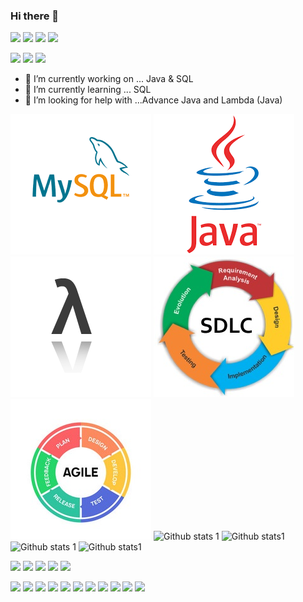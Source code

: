 ### Hi there 👋

[<img src="https://img.shields.io/badge/LinkedIn-0077B5?style=for-the-badge&logo=linkedin&logoColor=white" width="auto">](https://www.linkedin.com/in/cllozkaynak/) [<img src="https://img.shields.io/badge/Facebook-1877F2?style=for-the-badge&logo=facebook&logoColor=white" width="auto">](https://www.facebook.com/cllzkynk/) [<img src="https://img.shields.io/badge/Instagram-E4405F?style=for-the-badge&logo=instagram&logoColor=white" width="auto">](https://www.instagram.com/matematikcel/) [<img src="https://img.shields.io/badge/Reddit-FF4500?style=for-the-badge&logo=reddit&logoColor=white" width="auto">](https://www.reddit.com/user/cllzkynk)
 
 
 
 
<img src="https://img.shields.io/badge/C-00599C?style=for-the-badge&logo=c&logoColor=white" width="auto"> <img src="https://img.shields.io/badge/Java-ED8B00?style=for-the-badge&logo=java&logoColor=white" width="auto"> <img src="https://img.shields.io/badge/MySQL-005C84?style=for-the-badge&logo=mysql&logoColor=white" width="auto">
- 🔭 I’m currently working on ... Java & SQL
- 🌱 I’m currently learning ... SQL
- 🤔 I’m looking for help with ...Advance Java and Lambda (Java)


[<img src="https://github.com/cllzkynk/cllzkynk/blob/main/indir.png?raw=true" width="auto">](https://dev.mysql.com/) [<img src="https://github.com/cllzkynk/cllzkynk/blob/main/indir%20(1).png" width="auto">](https://docs.oracle.com/en/java/index.html) [<img src="https://github.com/cllzkynk/cllzkynk/blob/main/lambda%20(2).png" width="auto">](https://docs.oracle.com/javase/tutorial/java/javaOO/lambdaexpressions.html) [<img src="https://github.com/cllzkynk/cllzkynk/blob/main/sdlc.jpg" width="auto">](https://en.wikipedia.org/wiki/Systems_development_life_cycle)[<img src="https://github.com/cllzkynk/cllzkynk/blob/main/agile-icon-methodology-development-scrum-vector-30766921.jpg" width="auto">](https://www.atlassian.com/agile) ![Github stats 1](https://github-readme-stats.vercel.app/api/top-langs/?username=cllzkynk&show_icons=true&theme=dracula)
![Github stats1](https://github-readme-stats.vercel.app/api?username=cllzkynk&show_icons=true&theme=cobalt)![Github stats 1](https://github-readme-streak-stats.herokuapp.com/?user=cllzkynk&show_icons=true&theme=dark)
![ Github stats1](https://github-readme-stats.vercel.app/api?username=cllzkynk&count_private=true&theme=merko)



[<img src="https://img.shields.io/badge/Eclipse-2C2255?style=for-the-badge&logo=eclipse&logoColor=white ?raw=true" width="auto">](https://www.eclipse.org/) [<img src="https://img.shields.io/badge/IntelliJIDEA-000000.svg?style=for-the-badge&logo=intellij-idea&logoColor=white" width="auto">](https://www.jetbrains.com/idea/) [<img src="https://img.shields.io/badge/Visual_Studio_Code-0078D4?style=for-the-badge&logo=visual%20studio%20code&logoColor=white" width="auto">](https://code.visualstudio.com/) [<img src="https://img.shields.io/badge/Visual_Studio-5C2D91?style=for-the-badge&logo=visual%20studio&logoColor=white" width="auto">](https://visualstudio.microsoft.com) [<img src="https://img.shields.io/badge/Notepad++-90E59A.svg?style=for-the-badge&logo=notepad%2B%2B&logoColor=black" width="auto">](https://en.wikipedia.org/wiki/Windows_Notepad)


<img src="https://img.shields.io/badge/Microsoft_Excel-217346?style=for-the-badge&logo=microsoft-excel&logoColor=white" width="auto"> <img src="https://img.shields.io/badge/Microsoft_PowerPoint-B7472A?style=for-the-badge&logo=microsoft-powerpoint&logoColor=white" width="auto"> <img src="https://img.shields.io/badge/Microsoft_Office-D83B01?style=for-the-badge&logo=microsoft-office&logoColor=white" width="auto"> <img src="https://img.shields.io/badge/Microsoft_SharePoint-0078D4?style=for-the-badge&logo=microsoft-sharepoint&logoColor=white" width="auto"> <img src="https://img.shields.io/badge/Microsoft_Word-2B579A?style=for-the-badge&logo=microsoft-word&logoColor=white" width="auto"> <img src="https://img.shields.io/badge/LibreOffice-18A303?style=for-the-badge&logo=LibreOffice&logoColor=white" width="auto"> <img src="https://img.shields.io/badge/Apache_OpenOffice-0E85CD?style=for-the-badge&logo=ApacheOpenOffice&logoColor=white" width="auto"> <img src="https://img.shields.io/badge/Trello-0052CC?style=for-the-badge&logo=trello&logoColor=white" width="auto"> <img src="https://img.shields.io/badge/Slack-4A154B?style=for-the-badge&logo=slack&logoColor=white" width="auto"> <img src="https://img.shields.io/badge/Microsoft_Teams-6264A7?style=for-the-badge&logo=microsoft-teams&logoColor=white" width="auto"> <img src="https://img.shields.io/badge/windows%20terminal-4D4D4D?style=for-the-badge&logo=windows%20terminal&logoColor=white" width="auto">

 
 
